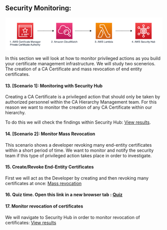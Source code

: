 ## Security Monitoring:
![alt text](img/architecture.png)

In this section we will look at how to monitor privileged actions as you build your certificate management infrastructure. We will study two scenerios. The creation of a CA Certificate and mass revocation of end entity certificates. 

#### 13. [Scenario 1]: Monitoring with Security Hub
Creating a CA Certificate is a privileged action that should only be taken by authorized personnel within the CA Hierarchy Management team. For this reason we want to monitor the creation of any CA Certificate within our hierarchy. 

To do this we will check the findings within Security Hub: [View results](https://view.highspot.com/viewer/5e9f63cbc714332ad7cba2f6).

#### 14. [Scenario 2]: Monitor Mass Revocation
This scenario shows a developer revoking many end-entity certificates within a short period of time. We want to monitor and notify the security team if this type of privileged action takes place in order to investigate.

#### 15. Create/Revoke End-Entity Certificates
First we will act as the Developer by creating and then revoking many certificates at once: [Mass revocation](https://view.highspot.com/viewer/5da634e266bbaa2860b471a7)

#### 16. Quiz time. Open this link in a new browser tab : [Quiz](https://amazonmr.au1.qualtrics.com/jfe/form/SV_3mHHKwvVlxQ0v1X)

#### 17. Monitor revocation of certificates
We will navigate to Security Hub in order to monitor revocation of certificates: [View results](https://view.highspot.com/viewer/5ef51b34a2e3a9211e98c434)
